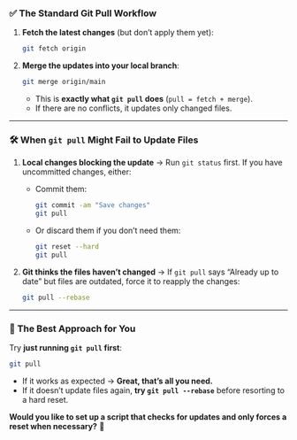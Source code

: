 
### **✅ The Standard Git Pull Workflow**
1. **Fetch the latest changes** (but don’t apply them yet):  
   ```bash
   git fetch origin
   ```
2. **Merge the updates into your local branch**:  
   ```bash
   git merge origin/main
   ```
   - This is **exactly what `git pull` does** (`pull = fetch + merge`).
   - If there are no conflicts, it updates only changed files.

---

### **🛠 When `git pull` Might Fail to Update Files**
1. **Local changes blocking the update** → Run `git status` first. If you have uncommitted changes, either:
   - Commit them:  
     ```bash
     git commit -am "Save changes"
     git pull
     ```
   - Or discard them if you don’t need them:  
     ```bash
     git reset --hard
     git pull
     ```

2. **Git thinks the files haven’t changed** → If `git pull` says “Already up to date” but files are outdated, force it to reapply the changes:  
   ```bash
   git pull --rebase
   ```

---

### **🚀 The Best Approach for You**
Try **just running `git pull` first**:
```bash
git pull
```
- If it works as expected → **Great, that’s all you need.**
- If it doesn’t update files again, **try `git pull --rebase`** before resorting to a hard reset.

**Would you like to set up a script that checks for updates and only forces a reset when necessary?** 🚀